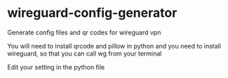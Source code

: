 # wireguard-config-generator
Generate config files and qr codes for wireguard vpn

You will need to install qrcode and pillow in python
and you need to install wireguard, so that you can call wg from your terminal

Edit your setting in the python file